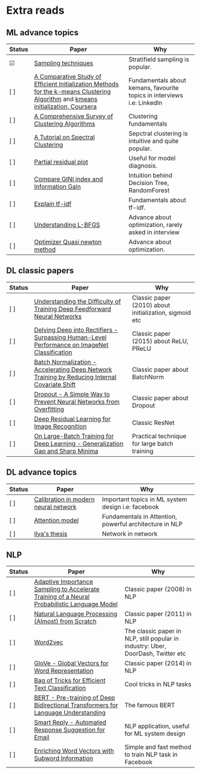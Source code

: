 # Extra reads	
## ML advance topics
| Status  | Paper | Why |
| ------------- | ------------- | ------------- |
| &#9745; | [Sampling techniques](https://towardsdatascience.com/sampling-techniques-a4e34111d808) | Stratifield sampling is popular. |
| [ ] | [A Comparative Study of Efficient Initialization Methods for the k-means Clustering Algorithm](https://arxiv.org/pdf/1209.1960.pdf) and [kmeans initialization, Coursera](https://www.coursera.org/lecture/cluster-analysis/3-3-initialization-of-k-means-clustering-bPyBl)| Fundamentals about kemans, favourite topics in interviews i.e: LinkedIn|
| [ ] | [A Comprehensive Survey of Clustering Algorithms](https://link.springer.com/content/pdf/10.1007/s40745-015-0040-1.pdf) | Clustering fundamentals |
| [ ] | [A Tutorial on Spectral Clustering](https://arxiv.org/pdf/0711.0189.pdf)| Sepctral clustering is intuitive and quite popular. |
| [ ] | [Partial residual plot](https://en.wikipedia.org/wiki/Partial_residual_plot) | Useful for model diagnosis. |
| [ ] | [Compare GINI index and Information Gain](https://www.unine.ch/files/live/sites/imi/files/shared/documents/papers/Gini_index_fulltext.pdf) | Intuition behind Decision Tree, RandomForest |
| [ ] | [Explain tf-idf](http://citeseerx.ist.psu.edu/viewdoc/download?doi=10.1.1.97.7340&rep=rep1&type=pdf) | Fundamentals about tf-idf. |
| [ ] | [Understanding L-BFGS](https://aria42.com/blog/2014/12/understanding-lbfgs) | Advance about optimization, rarely asked in interview |
| [ ] | [Optimizer Quasi newton method](http://www.seas.ucla.edu/~vandenbe/236C/lectures/qnewton.pdf) | Advance about optimization. |


## DL classic papers
| Status  | Paper | Why |
| ------------- | ------------- | ------------- |
| [ ] | [Understanding the Difficulty of Training Deep Feedforward Neural Networks](http://proceedings.mlr.press/v9/glorot10a/glorot10a.pdf) | Classic paper (2010) about initialization, sigmoid etc |
| [ ] | [Delving Deep into Rectifiers - Surpassing Human-Level Performance on ImageNet Classification](https://www.cv-foundation.org/openaccess/content_iccv_2015/papers/He_Delving_Deep_into_ICCV_2015_paper.pdf) | Classic paper (2015) about ReLU, PReLU|
| [ ] | [Batch Normalization - Accelerating Deep Network Training by Reducing Internal Covariate Shift](https://arxiv.org/pdf/1502.03167.pdf%20http://arxiv.org/abs/1502.03167.pdf) | Classic paper about BatchNorm |
| [ ] | [Dropout - A Simple Way to Prevent Neural Networks from Overfitting](https://www.jmlr.org/papers/volume15/srivastava14a/srivastava14a.pdf) | Classic paper about Dropout |
| [ ] | [Deep Residual Learning for Image Recognition](https://openaccess.thecvf.com/content_cvpr_2016/papers/He_Deep_Residual_Learning_CVPR_2016_paper.pdf) | Classic ResNet |
| [ ] | [On Large-Batch Training for Deep Learning - Generalization Gap and Sharp Minima](https://arxiv.org/pdf/1609.04836.pdf,) | Practical technique for large batch training |


## DL advance topics
| Status  | Paper | Why |
| ------------- | ------------- | ------------- |
| [ ] | [Calibration in modern neural network](https://arxiv.org/pdf/1706.04599.pdf) | Important topics in ML system design i.e: facebook |
| [ ] | [Attention model](https://www.youtube.com/watch?v=quoGRI-1l0A&list=RDCMUCcIXc5mJsHVYTZR1maL5l9w&index=2) | Fundamentals in Attention, powerful architecture in NLP |
| [ ] | [Ilya's thesis](https://www.cs.utoronto.ca/~ilya/pubs/ilya_sutskever_phd_thesis.pdf) | Network in network |


## NLP
| Status  | Paper | Why |
| ------------- | ------------- | ------------- |
| [ ] | [Adaptive Importance Sampling to Accelerate Training of a Neural Probabilistic Language Model](https://wiki.inf.ed.ac.uk/twiki/pub/CSTR/ListenSemester2_2009_10/4443871.pdf) | Classic paper (2008) in NLP |
| [ ] | [Natural Language Processing (Almost) from Scratch](https://www.jmlr.org/papers/volume12/collobert11a/collobert11a.pdf) | Classic paper (2011) in NLP |
| [ ] | [Word2vec](https://papers.nips.cc/paper/5021-distributed-representations-of-words-and-phrases-and-their-compositionality.pdf) | The classic paper in NLP, still popular in industry: Uber, DoorDash, Twitter etc |
| [ ] | [GloVe - Global Vectors for Word Representation](https://www.aclweb.org/anthology/D14-1162.pdf) | Classic paper (2014) in NLP |
| [ ] | [Bag of Tricks for Efficient Text Classification](https://arxiv.org/pdf/1607.01759.pdf) | Cool tricks in NLP tasks |
| [ ] | [BERT - Pre-training of Deep Bidirectional Transformers for Language Understanding](https://arxiv.org/pdf/1810.04805.pdf) | The famous BERT |
| [ ] | [Smart Reply - Automated Response Suggestion for Email](https://arxiv.org/pdf/1606.04870.pdf) | NLP application, useful for ML system design |
| [ ] | [Enriching Word Vectors with Subword Information](https://www.mitpressjournals.org/doi/pdfplus/10.1162/tacl_a_00051) | Simple and fast method to train NLP task in Facebook|

